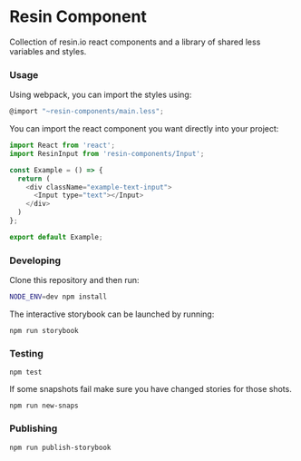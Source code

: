 # Resin Component

Collection of resin.io react components and a library of shared less
variables and styles.

### Usage

Using webpack, you can import the styles using:

```js
@import "~resin-components/main.less";
```

You can import the react component you want directly into your project:

```js
import React from 'react';
import ResinInput from 'resin-components/Input';

const Example = () => {
  return (
    <div className="example-text-input">
      <Input type="text"></Input>
    </div>
  )
};

export default Example;
```

### Developing

Clone this repository and then run:

```sh
NODE_ENV=dev npm install
```

The interactive storybook can be launched by running:

```
npm run storybook
```

### Testing
```
npm test
```

If some snapshots fail make sure you have changed stories for those shots.
```
npm run new-snaps
```

### Publishing

```
npm run publish-storybook
```

